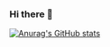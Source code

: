 ### Hi there 👋

[![Anurag's GitHub stats](https://github-readme-stats.vercel.app/api?username=sokorahen-szk)](https://github.com/anuraghazra/github-readme-stats)
